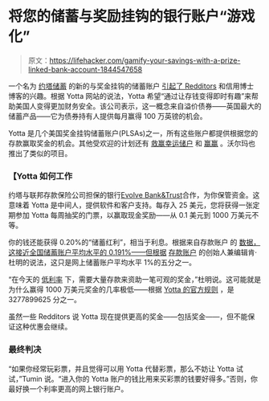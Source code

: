 # 将您的储蓄与奖励挂钩的银行账户“游戏化”

> 原文：<https://lifehacker.com/gamify-your-savings-with-a-prize-linked-bank-account-1844547658>

一个名为 [约塔储蓄](https://www.withyotta.com/) 的新的与奖金挂钩的储蓄账户 [引起了 Redditors](https://www.reddit.com/r/personalfinance/comments/hzsplx/prizelinked_savings_smart_or_dumb/) 和信用博士 博客的兴趣。根据 Yotta 网站的说法，Yotta 希望“通过让存钱变得即时有趣”来帮助美国人变得更加财务安全。该公司表示，这一概念来自溢价债券——英国最大的储蓄产品——它为债券持有人提供每月赢得 100 万英镑的机会。



Yotta 是几个美国奖金挂钩储蓄账户(PLSAs)之一，所有这些账户都提供根据您的存款赢取奖金的机会。其他受欢迎的计划还有 [救赢](http://www.savetowin.org/home)[幸运储户](https://nycua.org/communications-resources/lucky-savers) 和 [赢赢](http://wincentivesavings.org/) 。沃尔玛也推出了类似的项目。

### 【Yotta 如何工作

约塔与联邦存款保险公司担保的银行[Evolve Bank&Trust](https://www.getevolved.com/)合作，为你保管资金。这意味着 Yotta 是中间人，提供软件和客户支持。每存入 25 美元，您将获得一张定期参加 Yotta 每周抽奖的门票，以赢取现金奖励——从 0.1 美元到 1000 万美元不等。

你的钱还能获得 0.20%的“储蓄红利”，相当于利息。根据来自存款账户 的 [数据，这接近全国储蓄账户平均水平的 0.191%——但根据](https://www.depositaccounts.com/savings/#rateTrend) [存款账户](https://www.depositaccounts.com/) 的创始人兼编辑肯·杜明的说法，这只是网上储蓄账户平均水平 1%的五分之一。

“在今天的 [低利率](https://twocents.lifehacker.com/where-to-put-your-money-when-interest-rates-are-falling-1844380477) 下，需要大量存款来资助一笔可观的奖金，”杜明说。这可能就是为什么赢得 1000 万美元奖金的几率极低——根据 [Yotta 的官方规则](https://www.withyotta.com/official-rules) ，是 3277899625 分之一。

虽然一些 Redditors 说 Yotta 现在提供更高的奖金——包括奖金——，但不能保证这种优惠会继续。

### **最终判决**

“如果你经常玩彩票，并且觉得可以用 Yotta 代替彩票，那么不妨让 Yotta 试试，”Tumin 说。“进入你的 Yotta 账户的钱比用来买彩票的钱要好得多。”否则，你最好换一个利率更高的网上银行账户。
